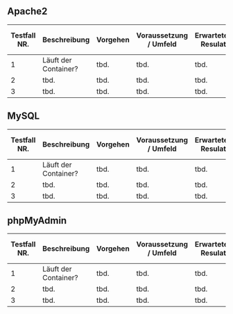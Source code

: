 ## Apache2

| Testfall NR.  | Beschreibung |  Vorgehen  |  Voraussetzung / Umfeld  |  Erwartetes Resulat  |  OK / nicht OK  |  Aufgetretene Fehler / Bemerkungen  |
|----------|-------------|-------|-----|-----|-----|-----|
| 1 | Läuft der Container? | tbd. | tbd. | tbd. | OK | x |
| 2 | tbd. | tbd. | tbd. | tbd. | OK | x |
| 3 | tbd. | tbd. | tbd. | tbd. | OK | x |

## MySQL

| Testfall NR.  | Beschreibung |  Vorgehen  |  Voraussetzung / Umfeld  |  Erwartetes Resulat  |  OK / nicht OK  |  Aufgetretene Fehler / Bemerkungen  |
|----------|-------------|-------|-----|-----|-----|-----|
| 1 | Läuft der Container? | tbd. | tbd. | tbd. | OK | x |
| 2 | tbd. | tbd. | tbd. | tbd. | OK | x |
| 3 | tbd. | tbd. | tbd. | tbd. | OK | x |

## phpMyAdmin

| Testfall NR.  | Beschreibung |  Vorgehen  |  Voraussetzung / Umfeld  |  Erwartetes Resulat  |  OK / nicht OK  |  Aufgetretene Fehler / Bemerkungen  |
|----------|-------------|-------|-----|-----|-----|-----|
| 1 | Läuft der Container? | tbd. | tbd. | tbd. | OK | x |
| 2 | tbd. | tbd. | tbd. | tbd. | OK | x |
| 3 | tbd. | tbd. | tbd. | tbd. | OK | x |


